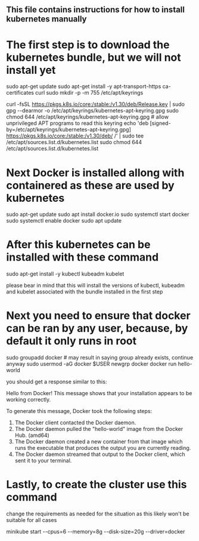 ## This file contains instructions for how to install kubernetes manually

# The first step is to download the kubernetes bundle, but we will not install yet

sudo apt-get update
sudo apt-get install -y apt-transport-https ca-certificates curl
sudo mkdir -p -m 755 /etc/apt/keyrings

curl -fsSL https://pkgs.k8s.io/core:/stable:/v1.30/deb/Release.key | sudo gpg --dearmor -o /etc/apt/keyrings/kubernetes-apt-keyring.gpg
sudo chmod 644 /etc/apt/keyrings/kubernetes-apt-keyring.gpg # allow unprivileged APT programs to read this keyring
echo 'deb [signed-by=/etc/apt/keyrings/kubernetes-apt-keyring.gpg] https://pkgs.k8s.io/core:/stable:/v1.30/deb/ /' | sudo tee /etc/apt/sources.list.d/kubernetes.list
sudo chmod 644 /etc/apt/sources.list.d/kubernetes.list

# Next Docker is installed allong with containered as these are used by kubernetes

sudo apt-get update
sudo apt install docker.io
sudo systemctl start docker
sudo systemctl enable docker
sudo apt update

# After this kubernetes can be installed with these command

sudo apt-get install -y kubectl kubeadm kubelet

please bear in mind that this will install the versions of
kubectl, kubeadm and kubelet associated with the bundle installed in the first step

# Next you need to ensure that docker can be ran by any user, because, by default it only runs in root

sudo groupadd docker # may result in saying group already exists, continue anyway
sudo usermod -aG docker $USER
newgrp docker
docker run hello-world

you should get a response similar to this:

Hello from Docker!
This message shows that your installation appears to be working correctly.

To generate this message, Docker took the following steps:
 1. The Docker client contacted the Docker daemon.
 2. The Docker daemon pulled the "hello-world" image from the Docker Hub.
    (amd64)
 3. The Docker daemon created a new container from that image which runs the
    executable that produces the output you are currently reading.
 4. The Docker daemon streamed that output to the Docker client, which sent it
    to your terminal.

# Lastly, to create the cluster use this command
change the requirements as needed for the situation as this likely won't be suitable for all cases

minikube start --cpus=6 --memory=8g --disk-size=20g --driver=docker



